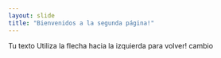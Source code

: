 ```yaml
---
layout: slide
title: "Bienvenidos a la segunda página!"
---
```

Tu texto
Utiliza la flecha hacia la izquierda para volver! cambio
